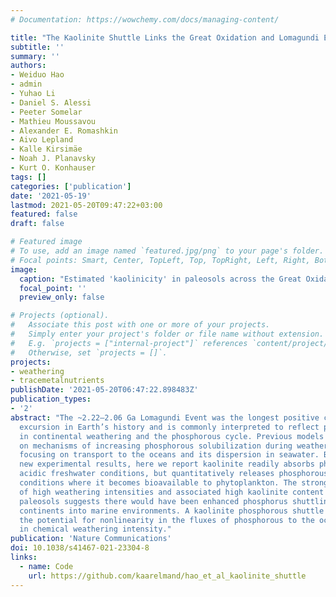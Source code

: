 ```yaml
---
# Documentation: https://wowchemy.com/docs/managing-content/

title: "The Kaolinite Shuttle Links the Great Oxidation and Lomagundi Events"
subtitle: ''
summary: ''
authors:
- Weiduo Hao
- admin
- Yuhao Li
- Daniel S. Alessi
- Peeter Somelar
- Mathieu Moussavou
- Alexander E. Romashkin
- Aivo Lepland
- Kalle Kirsimäe
- Noah J. Planavsky
- Kurt O. Konhauser
tags: []
categories: ['publication']
date: '2021-05-19'
lastmod: 2021-05-20T09:47:22+03:00
featured: false
draft: false

# Featured image
# To use, add an image named `featured.jpg/png` to your page's folder.
# Focal points: Smart, Center, TopLeft, Top, TopRight, Left, Right, BottomLeft, Bottom, BottomRight.
image:
  caption: "Estimated 'kaolinicity' in paleosols across the Great Oxidation Event."
  focal_point: ''
  preview_only: false

# Projects (optional).
#   Associate this post with one or more of your projects.
#   Simply enter your project's folder or file name without extension.
#   E.g. `projects = ["internal-project"]` references `content/project/deep-learning/index.md`.
#   Otherwise, set `projects = []`.
projects:
- weathering
- tracemetalnutrients
publishDate: '2021-05-20T06:47:22.898483Z'
publication_types:
- '2'
abstract: "The ~2.22–2.06 Ga Lomagundi Event was the longest positive carbon isotope
  excursion in Earth’s history and is commonly interpreted to reflect perturbations
  in continental weathering and the phosphorous cycle. Previous models have focused
  on mechanisms of increasing phosphorous solubilization during weathering without
  focusing on transport to the oceans and its dispersion in seawater. Building from
  new experimental results, here we report kaolinite readily absorbs phosphorous under
  acidic freshwater conditions, but quantitatively releases phosphorous under seawater
  conditions where it becomes bioavailable to phytoplankton. The strong likelihood
  of high weathering intensities and associated high kaolinite content in post-Great-Oxidation-Event
  paleosols suggests there would have been enhanced phosphorus shuttling from the
  continents into marine environments. A kaolinite phosphorous shuttle introduces
  the potential for nonlinearity in the fluxes of phosphorous to the oceans with increases
  in chemical weathering intensity."
publication: 'Nature Communications'
doi: 10.1038/s41467-021-23304-8
links:
  - name: Code
    url: https://github.com/kaarelmand/hao_et_al_kaolinite_shuttle
---
```

